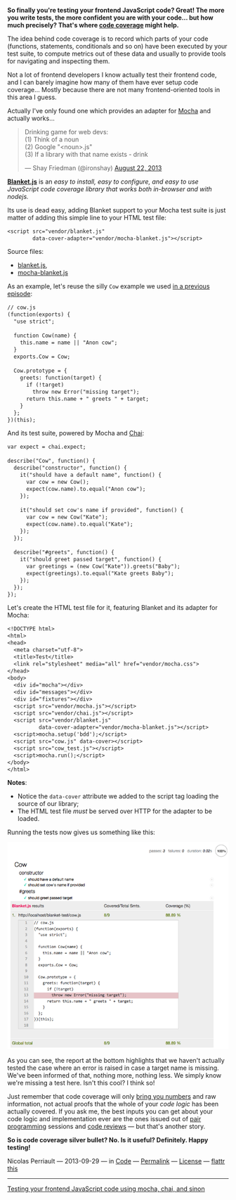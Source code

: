 **So finally you're testing your frontend JavaScript code? Great! The
more you write tests, the more confident you are with your code… but how
much precisely? That's where [code
coverage](http://en.wikipedia.org/wiki/Code_coverage) might help.**

The idea behind code coverage is to record which parts of your code
(functions, statements, conditionals and so on) have been executed by
your test suite, to compute metrics out of these data and usually to
provide tools for navigating and inspecting them.

Not a lot of frontend developers I know actually test their frontend
code, and I can barely imagine how many of them have ever setup code
coverage… Mostly because there are not many frontend-oriented tools in
this area I guess.

Actually I've only found one which provides an adapter for
[Mocha](mocha.md) and actually works…

> Drinking game for web devs:\
>  (1) Think of a noun\
>  (2) Google "\<noun\>.js"\
>  (3) If a library with that name exists - drink
>
> — Shay Friedman (@ironshay) [August 22,
> 2013](https://twitter.com/ironshay/statuses/370525864523743232)

**[Blanket.js](http://blanketjs.org/)** is an *easy to install, easy to
configure, and easy to use JavaScript code coverage library that works
both in-browser and with nodejs.*

Its use is dead easy, adding Blanket support to your Mocha test suite is
just matter of adding this simple line to your HTML test file:

    <script src="vendor/blanket.js"
            data-cover-adapter="vendor/mocha-blanket.js"></script>

Source files:

* [blanket.js](https://raw.github.com/alex-seville/blanket/master/dist/qunit/blanket.min.js),
* [mocha-blanket.js](https://raw.github.com/alex-seville/blanket/master/src/adapters/mocha-blanket.js)

As an example, let's reuse the silly `Cow` example we used [in a
previous
episode](https://nicolas.perriault.net/code/2013/testing-frontend-javascript-code-using-mocha-chai-and-sinon/):

    // cow.js
    (function(exports) {
      "use strict";

      function Cow(name) {
        this.name = name || "Anon cow";
      }
      exports.Cow = Cow;

      Cow.prototype = {
        greets: function(target) {
          if (!target)
            throw new Error("missing target");
          return this.name + " greets " + target;
        }
      };
    })(this);

And its test suite, powered by Mocha and [Chai](http://chaijs.com/):

    var expect = chai.expect;

    describe("Cow", function() {
      describe("constructor", function() {
        it("should have a default name", function() {
          var cow = new Cow();
          expect(cow.name).to.equal("Anon cow");
        });

        it("should set cow's name if provided", function() {
          var cow = new Cow("Kate");
          expect(cow.name).to.equal("Kate");
        });
      });

      describe("#greets", function() {
        it("should greet passed target", function() {
          var greetings = (new Cow("Kate")).greets("Baby");
          expect(greetings).to.equal("Kate greets Baby");
        });
      });
    });

Let's create the HTML test file for it, featuring Blanket and its
adapter for Mocha:

    <!DOCTYPE html>
    <html>
    <head>
      <meta charset="utf-8">
      <title>Test</title>
      <link rel="stylesheet" media="all" href="vendor/mocha.css">
    </head>
    <body>
      <div id="mocha"></div>
      <div id="messages"></div>
      <div id="fixtures"></div>
      <script src="vendor/mocha.js"></script>
      <script src="vendor/chai.js"></script>
      <script src="vendor/blanket.js"
              data-cover-adapter="vendor/mocha-blanket.js"></script>
      <script>mocha.setup('bdd');</script>
      <script src="cow.js" data-cover></script>
      <script src="cow_test.js"></script>
      <script>mocha.run();</script>
    </body>
    </html>

**Notes**:

-   Notice the `data-cover` attribute we added to the script tag loading
    the source of our library;
-   The HTML test file *must* be served over HTTP for the adapter to be
    loaded.

Running the tests now gives us something like this:

![screenshot](blanket-coverage.png)

As you can see, the report at the bottom highlights that we haven't
actually tested the case where an error is raised in case a target name
is missing. We've been informed of that, nothing more, nothing less. We
simply know we're missing a test here. Isn't this cool? I think so!

Just remember that code coverage will only [bring you
numbers](http://codebetter.com/karlseguin/2008/12/09/code-coverage-use-it-wisely/)
and raw information, not actual proofs that the whole of your *code
logic* has been actually covered. If you ask me, the best inputs you can
get about your code logic and implementation ever are the ones issued
out of [pair
programming](http://www.extremeprogramming.org/rules/pair.html) sessions
and [code
reviews](http://alexgaynor.net/2013/sep/26/effective-code-review/) — but
that's another story.

**So is code coverage silver bullet? No. Is it useful? Definitely. Happy
testing!**

<span class="article-author" itemprop="author" itemscope=""
itemtype="http://schema.org/Person"> <span itemprop="name">Nicolas
Perriault</span> — </span> 2013-09-29 — in [Code](/code/) —
[Permalink](/code/2013/get-your-frontend-javascript-code-covered/) —
[License](http://creativecommons.org/licenses/by-sa/3.0/) — [flattr
this](http://flattr.com/submit/auto?url=https://nicolas.perriault.net/code/2013/get-your-frontend-javascript-code-covered/&title=Get%20your%20Frontend%20JavaScript%20Code%20Covered&user_id=n1k0&category=software&language=en)

------------------------------------------------------------------------

[Testing your frontend JavaScript code using mocha, chai, and
sinon](/code/2013/testing-frontend-javascript-code-using-mocha-chai-and-sinon/)


